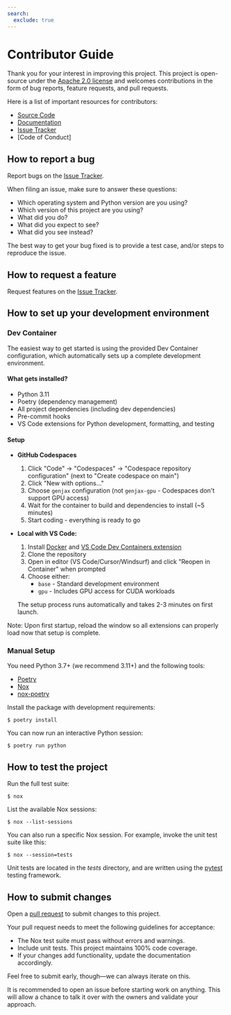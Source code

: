 ```yaml
---
search:
  exclude: true
---
```


# Contributor Guide

Thank you for your interest in improving this project.
This project is open-source under the [Apache 2.0 license] and
welcomes contributions in the form of bug reports, feature requests, and pull requests.

Here is a list of important resources for contributors:

- [Source Code]
- [Documentation]
- [Issue Tracker]
- [Code of Conduct]

[apache 2.0 license]: https://opensource.org/licenses/Apache-2.0
[source code]: https://github.com/genjax-dev/genjax-chi
[documentation]: https://genjax.gen.dev
[issue tracker]: https://github.com/genjax-dev/genjax-chi/issues

## How to report a bug

Report bugs on the [Issue Tracker].

When filing an issue, make sure to answer these questions:

- Which operating system and Python version are you using?
- Which version of this project are you using?
- What did you do?
- What did you expect to see?
- What did you see instead?

The best way to get your bug fixed is to provide a test case,
and/or steps to reproduce the issue.

## How to request a feature

Request features on the [Issue Tracker].

## How to set up your development environment
### Dev Container

The easiest way to get started is using the provided Dev Container configuration, which automatically sets up a complete development environment.

#### What gets installed?
- Python 3.11
- Poetry (dependency management)
- All project dependencies (including dev dependencies)
- Pre-commit hooks
- VS Code extensions for Python development, formatting, and testing

#### Setup

- **GitHub Codespaces**
  1. Click "Code" → "Codespaces" → "Codespace repository configuration" (next to "Create codespace on main")
  2. Click "New with options..."
  3. Choose `genjax` configuration (not `genjax-gpu` - Codespaces don't support GPU access)
  4. Wait for the container to build and dependencies to install (~5 minutes)
  5. Start coding - everything is ready to go

- **Local with VS Code:**
  1. Install [Docker](https://docs.docker.com/get-docker/) and [VS Code Dev Containers extension](https://marketplace.visualstudio.com/items?itemName=ms-vscode-remote.remote-containers)
  2. Clone the repository
  3. Open in editor (VS Code/Cursor/Windsurf) and click "Reopen in Container" when prompted
  4. Choose either:
     - `base` - Standard development environment
     - `gpu` - Includes GPU access for CUDA workloads

  The setup process runs automatically and takes 2-3 minutes on first launch.

Note: Upon first startup, reload the window so all extensions can properly load now that setup is complete.

### Manual Setup
You need Python 3.7+ (we recommend 3.11+) and the following tools:

- [Poetry]
- [Nox]
- [nox-poetry]

Install the package with development requirements:

```console
$ poetry install
```

You can now run an interactive Python session:

```console
$ poetry run python
```

[poetry]: https://python-poetry.org/
[nox]: https://nox.thea.codes/
[nox-poetry]: https://nox-poetry.readthedocs.io/

## How to test the project

Run the full test suite:

```console
$ nox
```

List the available Nox sessions:

```console
$ nox --list-sessions
```

You can also run a specific Nox session.
For example, invoke the unit test suite like this:

```console
$ nox --session=tests
```

Unit tests are located in the _tests_ directory,
and are written using the [pytest] testing framework.

[pytest]: https://pytest.readthedocs.io/

## How to submit changes

Open a [pull request] to submit changes to this project.

Your pull request needs to meet the following guidelines for acceptance:

- The Nox test suite must pass without errors and warnings.
- Include unit tests. This project maintains 100% code coverage.
- If your changes add functionality, update the documentation accordingly.

Feel free to submit early, though—we can always iterate on this.

It is recommended to open an issue before starting work on anything.
This will allow a chance to talk it over with the owners and validate your approach.

[pull request]: https://github.com/genjax-dev/genjax-chi/pulls
